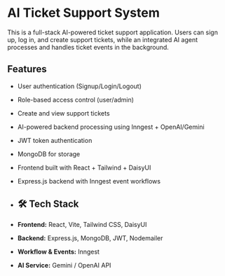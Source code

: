 # AI Ticket Support System 

This is a full-stack AI-powered ticket support application. Users can sign up, log in, and create support tickets, while an integrated AI agent processes and handles ticket events in the background.

## Features

- User authentication (Signup/Login/Logout)
- Role-based access control (user/admin)
- Create and view support tickets
- AI-powered backend processing using Inngest + OpenAI/Gemini
- JWT token authentication
- MongoDB for storage
- Frontend built with React + Tailwind + DaisyUI
- Express.js backend with Inngest event workflows

- ## 🛠️ Tech Stack

- **Frontend:** React, Vite, Tailwind CSS, DaisyUI
- **Backend:** Express.js, MongoDB, JWT, Nodemailer
- **Workflow & Events:** Inngest
- **AI Service:** Gemini / OpenAI API


